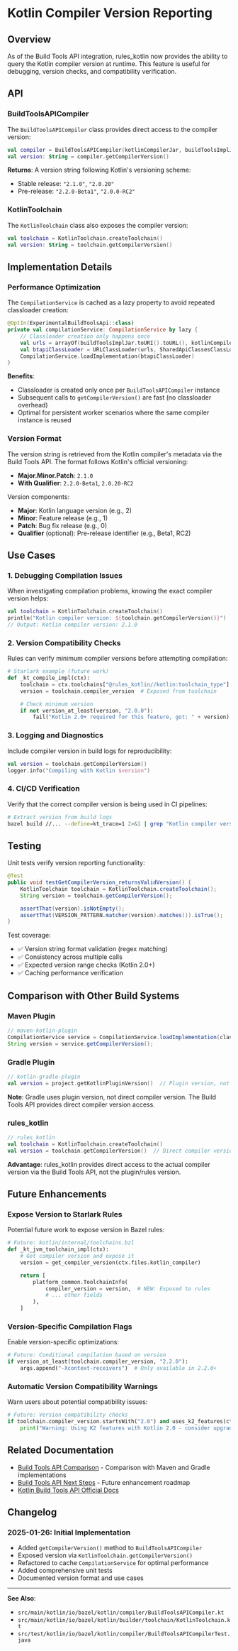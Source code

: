 # Kotlin Compiler Version Reporting

## Overview

As of the Build Tools API integration, rules_kotlin now provides the ability to query the Kotlin compiler version at runtime. This feature is useful for debugging, version checks, and compatibility verification.

## API

### BuildToolsAPICompiler

The `BuildToolsAPICompiler` class provides direct access to the compiler version:

```kotlin
val compiler = BuildToolsAPICompiler(kotlinCompilerJar, buildToolsImplJar)
val version: String = compiler.getCompilerVersion()
```

**Returns**: A version string following Kotlin's versioning scheme:
- Stable release: `"2.1.0"`, `"2.0.20"`
- Pre-release: `"2.2.0-Beta1"`, `"2.0.0-RC2"`

### KotlinToolchain

The `KotlinToolchain` class also exposes the compiler version:

```kotlin
val toolchain = KotlinToolchain.createToolchain()
val version: String = toolchain.getCompilerVersion()
```

## Implementation Details

### Performance Optimization

The `CompilationService` is cached as a lazy property to avoid repeated classloader creation:

```kotlin
@OptIn(ExperimentalBuildToolsApi::class)
private val compilationService: CompilationService by lazy {
    // Classloader creation only happens once
    val urls = arrayOf(buildToolsImplJar.toURI().toURL(), kotlinCompilerJar.toURI().toURL())
    val btapiClassLoader = URLClassLoader(urls, SharedApiClassesClassLoader())
    CompilationService.loadImplementation(btapiClassLoader)
}
```

**Benefits**:
- Classloader is created only once per `BuildToolsAPICompiler` instance
- Subsequent calls to `getCompilerVersion()` are fast (no classloader overhead)
- Optimal for persistent worker scenarios where the same compiler instance is reused

### Version Format

The version string is retrieved from the Kotlin compiler's metadata via the Build Tools API. The format follows Kotlin's official versioning:

- **Major.Minor.Patch**: `2.1.0`
- **With Qualifier**: `2.2.0-Beta1`, `2.0.20-RC2`

Version components:
- **Major**: Kotlin language version (e.g., 2)
- **Minor**: Feature release (e.g., 1)
- **Patch**: Bug fix release (e.g., 0)
- **Qualifier** (optional): Pre-release identifier (e.g., Beta1, RC2)

## Use Cases

### 1. Debugging Compilation Issues

When investigating compilation problems, knowing the exact compiler version helps:

```kotlin
val toolchain = KotlinToolchain.createToolchain()
println("Kotlin compiler version: ${toolchain.getCompilerVersion()}")
// Output: Kotlin compiler version: 2.1.0
```

### 2. Version Compatibility Checks

Rules can verify minimum compiler versions before attempting compilation:

```python
# Starlark example (future work)
def _kt_compile_impl(ctx):
    toolchain = ctx.toolchains["@rules_kotlin//kotlin:toolchain_type"]
    version = toolchain.compiler_version  # Exposed from toolchain

    # Check minimum version
    if not version_at_least(version, "2.0.0"):
        fail("Kotlin 2.0+ required for this feature, got: " + version)
```

### 3. Logging and Diagnostics

Include compiler version in build logs for reproducibility:

```kotlin
val version = toolchain.getCompilerVersion()
logger.info("Compiling with Kotlin $version")
```

### 4. CI/CD Verification

Verify that the correct compiler version is being used in CI pipelines:

```bash
# Extract version from build logs
bazel build //... --define=kt_trace=1 2>&1 | grep "Kotlin compiler version"
```

## Testing

Unit tests verify version reporting functionality:

```java
@Test
public void testGetCompilerVersion_returnsValidVersion() {
    KotlinToolchain toolchain = KotlinToolchain.createToolchain();
    String version = toolchain.getCompilerVersion();

    assertThat(version).isNotEmpty();
    assertThat(VERSION_PATTERN.matcher(version).matches()).isTrue();
}
```

Test coverage:
- ✅ Version string format validation (regex matching)
- ✅ Consistency across multiple calls
- ✅ Expected version range checks (Kotlin 2.0+)
- ✅ Caching performance verification

## Comparison with Other Build Systems

### Maven Plugin

```java
// maven-kotlin-plugin
CompilationService service = CompilationService.loadImplementation(classLoader);
String version = service.getCompilerVersion();
```

### Gradle Plugin

```kotlin
// kotlin-gradle-plugin
val version = project.getKotlinPluginVersion()  // Plugin version, not compiler version
```

**Note**: Gradle uses plugin version, not direct compiler version. The Build Tools API provides direct compiler version access.

### rules_kotlin

```kotlin
// rules_kotlin
val toolchain = KotlinToolchain.createToolchain()
val version = toolchain.getCompilerVersion()  // Direct compiler version via BTAPI
```

**Advantage**: rules_kotlin provides direct access to the actual compiler version via the Build Tools API, not the plugin/rules version.

## Future Enhancements

### Expose Version to Starlark Rules

Potential future work to expose version in Bazel rules:

```python
# Future: kotlin/internal/toolchains.bzl
def _kt_jvm_toolchain_impl(ctx):
    # Get compiler version and expose it
    version = get_compiler_version(ctx.files.kotlin_compiler)

    return [
        platform_common.ToolchainInfo(
            compiler_version = version,  # NEW: Exposed to rules
            # ... other fields
        ),
    ]
```

### Version-Specific Compilation Flags

Enable version-specific optimizations:

```python
# Future: Conditional compilation based on version
if version_at_least(toolchain.compiler_version, "2.2.0"):
    args.append("-Xcontext-receivers")  # Only available in 2.2.0+
```

### Automatic Version Compatibility Warnings

Warn users about potential compatibility issues:

```python
# Future: Version compatibility checks
if toolchain.compiler_version.startsWith("2.0") and uses_k2_features(ctx):
    print("Warning: Using K2 features with Kotlin 2.0 - consider upgrading to 2.1+")
```

## Related Documentation

- [Build Tools API Comparison](../BTAPI_COMPARISON.md) - Comparison with Maven and Gradle implementations
- [Build Tools API Next Steps](../BTAPI_NEXT_STEPS.md) - Future enhancement roadmap
- [Kotlin Build Tools API Official Docs](https://github.com/JetBrains/kotlin/tree/master/compiler/build-tools/kotlin-build-tools-api)

## Changelog

### 2025-01-26: Initial Implementation

- Added `getCompilerVersion()` method to `BuildToolsAPICompiler`
- Exposed version via `KotlinToolchain.getCompilerVersion()`
- Refactored to cache `CompilationService` for optimal performance
- Added comprehensive unit tests
- Documented version format and use cases

---

**See Also**:
- `src/main/kotlin/io/bazel/kotlin/compiler/BuildToolsAPICompiler.kt`
- `src/main/kotlin/io/bazel/kotlin/builder/toolchain/KotlinToolchain.kt`
- `src/test/kotlin/io/bazel/kotlin/compiler/BuildToolsAPICompilerTest.java`
